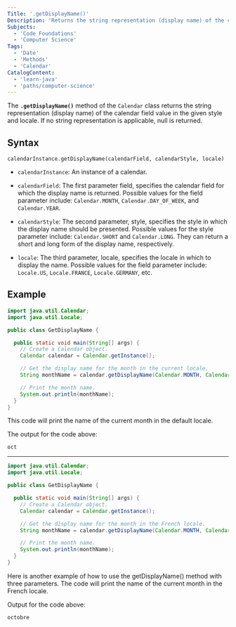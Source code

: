 ```yaml
---
Title: '.getDisplayName()' 
Description: 'Returns the string representation (display name) of the calendar field value in the given style and locale. If no string representation is applicable, null is returned.' 
Subjects: 
  - 'Code Foundations'
  - 'Computer Science'
Tags: 
  - 'Date'
  - 'Methods'
  - 'Calendar'
CatalogContent: 
  - 'learn-java'
  - 'paths/computer-science'
---
```



The **`.getDisplayName()`** method of the `Calendar` class returns the string representation (display name) of the calendar field value in the given style and locale. If no string representation is applicable, null is returned.

## Syntax

```pseudo
calendarInstance.getDisplayName(calendarField, calendarStyle, locale)
```

- `calendarInstance`: An instance of a calendar.

- `calendarField`: The first parameter field, specifies the calendar field for which the display name is returned. Possible values for the field parameter include: `Calendar.MONTH`, `Calendar.DAY_OF_WEEK`, and `Calendar.YEAR`.

- `calendarStyle`: The second parameter, style, specifies the style in which the display name should be presented. Possible values for the style parameter include: `Calendar.SHORT` and `Calendar.LONG`. They can return a short and long form of the display name, respectively.

- `locale`: The third parameter, locale, specifies the locale in which to display the name. Possible values for the field parameter include: `Locale.US`, `Locale.FRANCE`, `Locale.GERMANY`, etc.

## Example

```java
import java.util.Calendar;
import java.util.Locale;

public class GetDisplayName {

  public static void main(String[] args) {
    // Create a Calendar object.
    Calendar calendar = Calendar.getInstance();

    // Get the display name for the month in the current locale.
    String monthName = calendar.getDisplayName(Calendar.MONTH, Calendar.SHORT, Locale.getDefault());

    // Print the month name.
    System.out.println(monthName);
  }
}
```

This code will print the name of the current month in the default locale.

The output for the code above:

```shell
oct
```

----

```java
import java.util.Calendar;
import java.util.Locale;

public class GetDisplayName {

  public static void main(String[] args) {
    // Create a Calendar object.
    Calendar calendar = Calendar.getInstance();

    // Get the display name for the month in the French locale.
    String monthName = calendar.getDisplayName(Calendar.MONTH, Calendar.LONG, Locale.FRENCH);

    // Print the month name.
    System.out.println(monthName);
  }
}
```

Here is another example of how to use the getDisplayName() method with three parameters. The code will print the name of the current month in the French locale.

Output for the code above:

```shell
octobre
```
